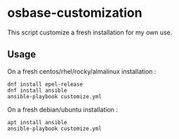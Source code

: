 # osbase-customization
This script customize a fresh installation for my own use.

## Usage
On a fresh centos/rhel/rocky/almalinux installation :
```shell
dnf install epel-release
dnf install ansible
ansible-playbook customize.yml
```

On a fresh debian/ubuntu installation :
```shell
apt install ansible
ansible-playbook customize.yml
```
